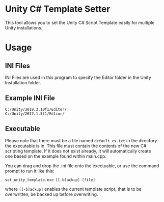 # Unity C# Template Setter
This tool allows you to set the Unity C# Script Template easily for multiple Unity installations.

# Usage
  ## INI Files
  
  INI Files are used in this program to specify the Editor folder in the Unity Installation folder.
  
  ## Example INI File
    C:/Unity/2019.3.10f1/Editor/
    C:/Unity/2017.1.5f1/Edtior/
    
  ## Executable
  Please note that there must be a file named `default_cs.txt` in the directory the executable is in. This file must contain the contents of the new C# scripting template. If it does not exist already, it will automatically create one based on the example found within main.cpp.
    
  You can drag and drop the .ini file onto the exectuable, or use the command prompt to run it like this:
  
  `set_unity_template.exe [[-b]ackup] [file]`
  
  where `[[-b]ackup]` enables the current template script, that is to be overwritten, be backed up before overwriting.
